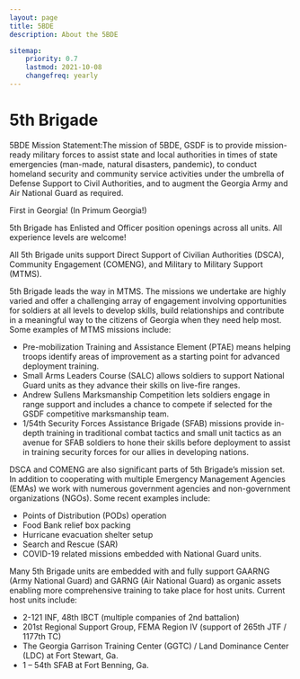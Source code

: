 ```yaml
---
layout: page
title: 5BDE
description: About the 5BDE

sitemap:
    priority: 0.7
    lastmod: 2021-10-08
    changefreq: yearly
---
```


# 5th Brigade

5BDE Mission Statement:The mission of 5BDE, GSDF is to provide mission-ready military forces to assist state and local authorities in times of state emergencies (man-made, natural disasters, pandemic), to conduct homeland security and community service activities under the umbrella of Defense Support to Civil Authorities, and to augment the Georgia Army and Air National Guard as required. 

First in Georgia! (In Primum Georgia!)

5th Brigade has Enlisted and Officer position openings
across all units. All experience levels are welcome!



All 5th Brigade units support Direct Support of Civilian Authorities (DSCA), Community Engagement (COMENG), and Military to Military Support (MTMS).

5th Brigade leads the way in MTMS. The missions we undertake are highly varied and offer a challenging array of engagement involving opportunities for soldiers at all levels to develop skills, build relationships and contribute in a meaningful way to the citizens of Georgia when they need help most. Some examples of MTMS missions include:

- Pre-mobilization Training and Assistance Element (PTAE) means helping troops identify areas of improvement as a starting point for advanced deployment training.
 - Small Arms Leaders Course (SALC) allows soldiers to support National Guard units as they advance their skills on live-fire ranges.
 - Andrew Sullens Marksmanship Competition lets soldiers engage in range support and includes a chance to compete if selected for the GSDF competitive marksmanship team.
 - 1/54th Security Forces Assistance Brigade (SFAB) missions provide in-depth training in traditional combat tactics and small unit tactics as an avenue for SFAB soldiers to hone their skills before deployment to assist in training security forces for our allies in developing nations.

DSCA and COMENG are also significant parts of 5th Brigade’s mission set. In addition to cooperating with multiple Emergency Management Agencies (EMAs) we work with numerous government agencies and non-government organizations (NGOs). Some recent examples include:

- Points of Distribution (PODs) operation
- Food Bank relief box packing
- Hurricane evacuation shelter setup
- Search and Rescue (SAR)
- COVID-19 related missions embedded with National Guard units.

Many 5th Brigade units are embedded with and fully support GAARNG (Army National Guard) and GARNG (Air National Guard) as organic assets enabling more comprehensive training to take place for host units. Current host units include:

- 2-121 INF, 48th IBCT (multiple companies of 2nd battalion)
- 201st Regional Support Group, FEMA Region IV (support of 265th JTF / 1177th TC)
- The Georgia Garrison Training Center (GGTC) / Land Dominance Center (LDC) at Fort Stewart, Ga.
- 1 – 54th SFAB at Fort Benning, Ga.

